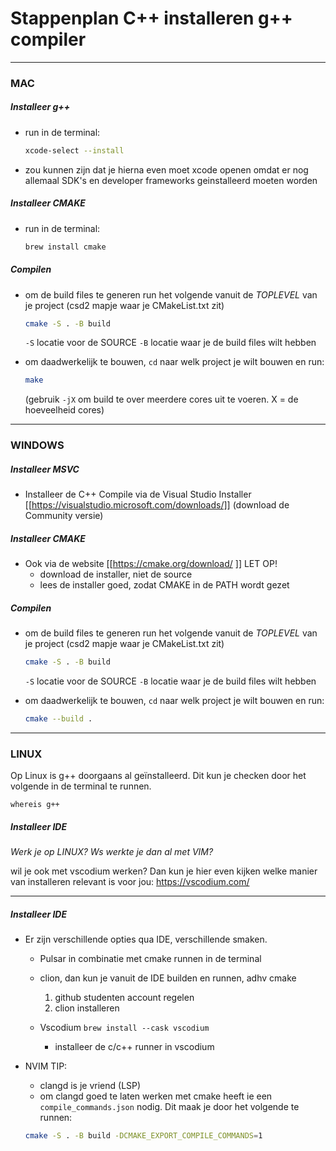 # Stappenplan C++ installeren g++ compiler

---

### MAC
##### Installeer g++
- run in de terminal:

  ```bash
  xcode-select --install
  ```
- zou kunnen zijn dat je hierna even moet xcode openen omdat er nog allemaal SDK's en developer frameworks geinstalleerd moeten worden

##### Installeer CMAKE 
- run in de terminal:<br>
  ```bash
  brew install cmake    
  ```
    
##### Compilen
- om de build files te generen run het volgende vanuit de _TOPLEVEL_ van je project (csd2 mapje waar je CMakeList.txt zit) 
  ```bash
  cmake -S . -B build
  ```
  `-S` locatie voor de SOURCE 
  `-B` locatie waar je de build files wilt hebben

- om daadwerkelijk te bouwen, `cd` naar welk project je wilt bouwen en run: 
  ```bash
  make
  ```
  (gebruik `-jX` om build te over meerdere cores uit te voeren. X = de hoeveelheid cores)
---

### WINDOWS
##### Installeer MSVC
- Installeer de C++ Compile via de Visual Studio Installer 
  [[https://visualstudio.microsoft.com/downloads/]]
  (download de Community versie)


##### Installeer CMAKE
- Ook via de website
    [[https://cmake.org/download/ ]]
LET OP!<br>
    - download de installer, niet de source
    - lees de installer goed, zodat CMAKE in de PATH wordt gezet
  

##### Compilen
- om de build files te generen run het volgende vanuit de _TOPLEVEL_ van je project (csd2 mapje waar je CMakeList.txt zit) 
  ```bash
  cmake -S . -B build
  ```
  `-S` locatie voor de SOURCE 
  `-B` locatie waar je de build files wilt hebben

- om daadwerkelijk te bouwen, `cd` naar welk project je wilt bouwen en run:
  ```bash
  cmake --build . 
  ```

---



### LINUX
Op Linux is g++ doorgaans al geïnstalleerd. Dit kun je checken door het volgende in de terminal te runnen.  

```whereis g++```


##### Installeer IDE

_Werk je op LINUX? Ws werkte je dan al met VIM?_

wil je ook met vscodium werken? Dan kun je hier even kijken welke manier van installeren relevant is voor jou:
https://vscodium.com/


---

##### Installeer IDE
- Er zijn verschillende opties qua IDE, verschillende smaken.
  - Pulsar in combinatie met cmake runnen in de terminal
  - clion, dan kun je vanuit de IDE builden en runnen, adhv cmake
    1. github studenten account regelen
    2. clion installeren

  - Vscodium
    ```brew install --cask vscodium```
    - installeer de c/c++ runner in vscodium

- NVIM TIP:
  - clangd is je vriend (LSP)
  - om clangd goed te laten werken met cmake heeft ie een `compile_commands.json` nodig. Dit maak je door het volgende te runnen:
  ```bash
  cmake -S . -B build -DCMAKE_EXPORT_COMPILE_COMMANDS=1
  ```
